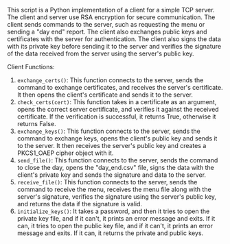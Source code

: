 This script is a Python implementation of a client for a simple TCP server. The client and server use RSA encryption for secure communication. The client sends commands to the server, such as requesting the menu or sending a "day end" report. The client also exchanges public keys and certificates with the server for authentication. The client also signs the data with its private key before sending it to the server and verifies the signature of the data received from the server using the server's public key.

Client Functions:
1. `exchange_certs()`: This function connects to the server, sends the command to exchange certificates, and receives the server's certificate. It then opens the client's certificate and sends it to the server.
2. `check_certs(cert)`: This function takes in a certificate as an argument, opens the correct server certificate, and verifies it against the received certificate. If the verification is successful, it returns True, otherwise it returns False.
3. `exchange_keys()`: This function connects to the server, sends the command to exchange keys, opens the client's public key and sends it to the server. It then receives the server's public key and creates a PKCS1_OAEP cipher object with it.
4. `send_file()`: This function connects to the server, sends the command to close the day, opens the "day_end.csv" file, signs the data with the client's private key and sends the signature and data to the server.
5. `receive_file()`: This function connects to the server, sends the command to receive the menu, receives the menu file along with the server's signature, verifies the signature using the server's public key, and returns the data if the signature is valid.
6. `initialize_keys()`: It takes a password, and then it tries to open the private key file, and if it can't, it prints an error message and exits. If it can, it tries to open the public key file, and if it can't, it prints an error message and exits. If it can, it returns the private and public keys.